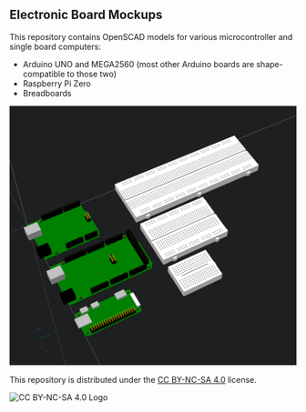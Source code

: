 ## Electronic Board Mockups

This repository contains OpenSCAD models for various microcontroller and single board computers:
* Arduino UNO and MEGA2560 (most other Arduino boards are shape-compatible to those two)
* Raspberry Pi Zero
* Breadboards

![](Examples.png)

This repository is distributed under the [CC BY-NC-SA 4.0](https://creativecommons.org/licenses/by-nc-sa/4.0/) license.

![CC BY-NC-SA 4.0 Logo](https://mirrors.creativecommons.org/presskit/buttons/88x31/png/by-nc-sa.png)